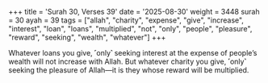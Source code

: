 +++
title = 'Surah 30, Verses 39'
date = '2025-08-30'
weight = 3448
surah = 30
ayah = 39
tags = ["allah", "charity", "expense", "give", "increase", "interest", "loan", "loans", "multiplied", "not", "only", "people", "pleasure", "reward", "seeking", "wealth", "whatever"]
+++

Whatever loans you give, ˹only˺ seeking interest at the expense of people’s wealth will not increase with Allah. But whatever charity you give, ˹only˺ seeking the pleasure of Allah—it is they whose reward will be multiplied.